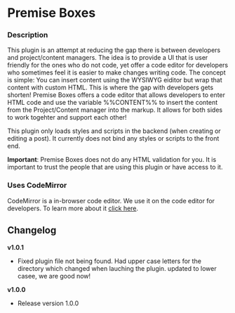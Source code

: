 # Premise Boxes #

### Description

This plugin is an attempt at reducing the gap there is between developers and project/content managers. The idea is to provide a UI that is user friendly for the ones who do not code, yet offer a code editor for developers who sometimes feel it is easier to make changes writing code. The concept is simple: You can insert content using the WYSIWYG eiditor but wrap that content with custom HTML. This is where the gap with developers gets shorten! Premise Boxes offers a code editor that allows developers to enter HTML code and use the variable %%CONTENT%% to insert the content from the Project/Content manager into the markup. It allows for both sides to work togehter and support each other!

This plugin only loads styles and scripts in the backend (when creating or editing a post). It currently does not bind any styles or scripts to the front end.

**Important**: Premise Boxes does not do any HTML validation for you. It is important to trust the people that are using this plugin or have access to it.

### Uses CodeMirror

CodeMirror is a in-browser code editor. We use it on the code editor for developers. To learn more about it [click here](http://codemirror.com/).

## Changelog

**v1.0.1**
* Fixed plugin file not being found. Had upper case letters for the directory which changed when lauching the plugin. updated to lower casee, we are good now!

**v1.0.0**
* Release version 1.0.0